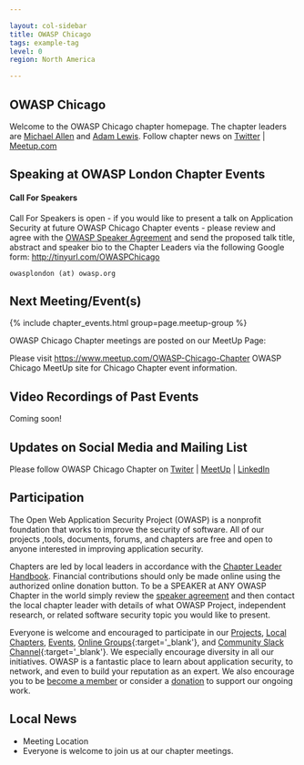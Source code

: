 ```yaml
---

layout: col-sidebar
title: OWASP Chicago
tags: example-tag
level: 0
region: North America

---
```


## OWASP Chicago
Welcome to the OWASP Chicago chapter homepage. The chapter leaders are <a href="mailto:michael.allen@owasp.org">Michael Allen</a> and <a href="mailto:adam.lewis@owasp.org">Adam Lewis</a>. Follow chapter news on <a href="https://twitter.com/OWASPChicago">Twitter</a> | <a href="https://www.meetup.com/OWASP-Chicago-Chapter/">Meetup.com</a>

Speaking at OWASP London Chapter Events
---------------------------------------

#### Call For Speakers

Call For Speakers is open - if you would like to present a talk on Application Security at future OWASP Chicago Chapter events - please review and agree with the [OWASP Speaker Agreement](https://owasp.org/www-policy/legal/speaker-agreement) and send the proposed talk title, abstract and speaker bio to the Chapter Leaders via the following Google form: http://tinyurl.com/OWASPChicago

`owasplondon (at) owasp.org`

Next Meeting/Event(s)
---------------------
{% include chapter_events.html group=page.meetup-group %}

OWASP Chicago Chapter meetings are posted on our MeetUp Page:

Please visit <a href="https://www.meetup.com/OWASP-Chicago-Chapter/">https://www.meetup.com/OWASP-Chicago-Chapter</a> OWASP Chicago MeetUp site for Chicago Chapter event information.

Video Recordings of Past Events
--------------------------------
Coming soon!

Updates on Social Media and Mailing List
---------------------
Please follow OWASP Chicago Chapter on <a href="https://twitter.com/OWASPChicago">Twiter</a> | <a href="https://www.meetup.com/OWASP-Chicago-Chapter/">MeetUp</a> | <a href="https://www.linkedin.com/groups/4049846">LinkedIn</a>




## Participation
The Open Web Application Security Project (OWASP) is a nonprofit foundation that works to improve the security of software. All of our projects ,tools, documents, forums, and chapters are free and open to anyone interested in improving application security. 

Chapters are led by local leaders in accordance with the [Chapter Leader Handbook](/www-policy/rules-of-procedure/chapter-handbook). Financial contributions should only be made online using the authorized online donation button. To be a SPEAKER at ANY OWASP Chapter in the world simply review the [speaker agreement](/www-policy/speaker-agreement) and then contact the local chapter leader with details of what OWASP Project, independent research, or related software security topic you would like to present.

Everyone is welcome and encouraged to participate in our [Projects](/projects), [Local Chapters](/chapters), [Events](/events), [Online Groups](https://groups.google.com/a/owasp.com/){:target='_blank'}, and [Community Slack Channel](https://owasp.slack.com/){:target='_blank'}. We especially encourage diversity in all our initiatives. OWASP is a fantastic place to learn about application security, to network, and even to build your reputation as an expert. We also encourage you to be [become a member](/membership) or consider a [donation](/donate) to support our ongoing work.

## Local News
- Meeting Location
- Everyone is welcome to join us at our chapter meetings.
